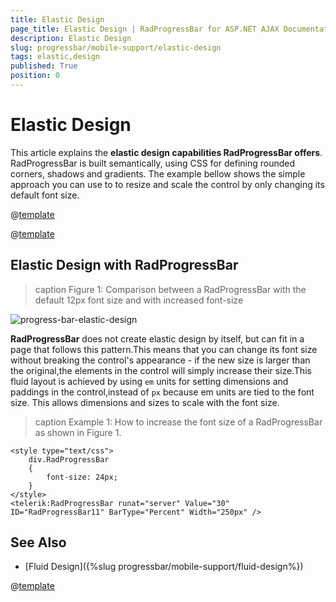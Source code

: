 ```yaml
---
title: Elastic Design
page_title: Elastic Design | RadProgressBar for ASP.NET AJAX Documentation
description: Elastic Design
slug: progressbar/mobile-support/elastic-design
tags: elastic,design
published: True
position: 0
---
```


# Elastic Design

This article explains the **elastic design capabilities RadProgressBar offers**. RadProgressBar is built semantically, using CSS for defining rounded corners, shadows and gradients. The example bellow shows the simple approach you can use to to resize and scale the control by only changing its default font size.

@[template](/_templates/common/render-mode.md#resp-design-desc "slug-el: no, slug-fl: progressbar/mobile-support/fluid-design")

@[template](/_templates/common/font-size-notes.md#note-and-example "control: RadProgressBar")

## Elastic Design with RadProgressBar

>caption Figure 1: Comparison between a RadProgressBar with the default 12px font size and with increased font-size

![progress-bar-elastic-design](images/progress-bar-elastic-design.png)

**RadProgressBar** does not create elastic design by itself, but can fit in a page that follows this pattern.This means that you can change its font size without breaking the control's appearance - if the new size is larger than the original,the elements in the control will simply increase their size.This fluid layout is achieved by using `em` units for setting dimensions and paddings in the control,instead of `px` because em units are tied to the font size. This allows dimensions and sizes to scale with the font size.

>caption Example 1: How to increase the font size of a RadProgressBar as shown in Figure 1.

````ASP.NET
<style type="text/css">
	div.RadProgressBar
	{
		font-size: 24px;
	}
</style>
<telerik:RadProgressBar runat="server" Value="30" ID="RadProgressBar11" BarType="Percent" Width="250px" />
````

## See Also

 * [Fluid Design]({%slug progressbar/mobile-support/fluid-design%})

@[template](/_templates/common/font-size-notes.md#related-resources)